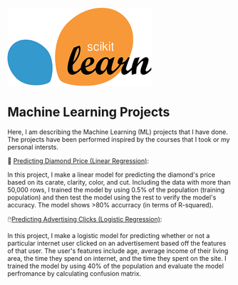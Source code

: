 ![alt text](Scikit_learn_logo.png)

# Machine Learning Projects
Here, I am describing the Machine Learning (ML) projects that I have done. The projects have been performed inspired by the courses that I took or my personal intersts. 

:large_blue_diamond: [Predicting Diamond Price (Linear Regression)](https://github.com/HamedHeli/MLProjects/blob/0ce53fae568dc294c96499e4c3b85a37941e1438/Linear%20Regression/Diamond.ipynb): 
      
   In this project, I make a linear model for predicting the diamond's price based on its carate, clarity, color, and cut. Including the data with more than 50,000 rows, I trained the model by using 0.5% of the population (training population) and then test the model using the rest to verify the model's accuracy. The model shows >80% accurracy (in terms of R-squared). 

:computer_mouse:[Predicting Advertising Clicks (Logistic Regression)](https://github.com/HamedHeli/MLProjects/blob/6dc829c39f345fb71c509e6f101739c499058641/Logistic%20Regression/Advertising.ipynb): 

In this project, I make a logistic model for predicting whether or not a particular internet user clicked on an advertisement based off the features of that user. The user's features include age, average income of their living area, the time they spend on internet, and the time they spent on the site. I trained the model by using 40% of the population and evaluate the model perfromance by calculating confusion matrix.
